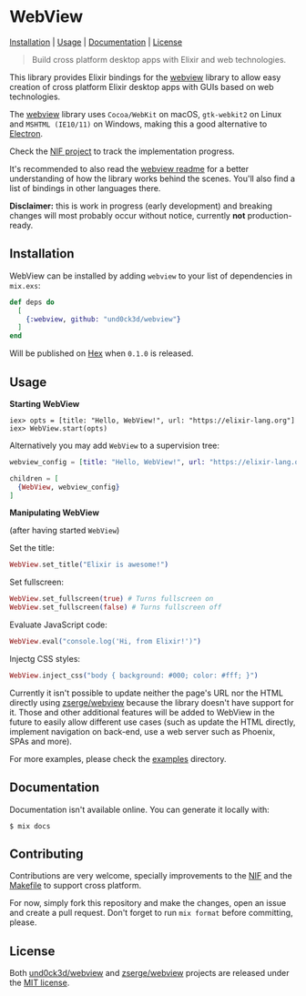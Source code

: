 # WebView

[Installation](#installation) | [Usage](#usage) | [Documentation](#documentation) | [License](#license)

> Build cross platform desktop apps with Elixir and web technologies.

This library provides Elixir bindings for the [webview](https://github.com/zserge/webview)
library to allow easy creation of cross platform Elixir desktop apps with GUIs
based on web technologies.

The [webview](https://github.com/zserge/webview) library uses `Cocoa/WebKit` on
macOS, `gtk-webkit2` on Linux and `MSHTML (IE10/11)` on Windows, making this a good
alternative to [Electron](https://electronjs.org/).

Check the [NIF project](https://github.com/und0ck3d/webview/projects/1) to track
the implementation progress.

It's recommended to also read the [webview readme](https://github.com/Boscop/web-view/blob/master/README.md)
for a better understanding of how the library works behind the scenes. You'll also
find a list of bindings in other languages there.

**Disclaimer:** this is work in progress (early development) and breaking changes
will most probably occur without notice, currently **not** production-ready.

## Installation

WebView can be installed by adding `webview` to your list of dependencies in `mix.exs`:

```elixir
def deps do
  [
    {:webview, github: "und0ck3d/webview"}
  ]
end
```

Will be published on [Hex](https://hex.pm) when `0.1.0` is released.

## Usage

**Starting WebView**

```console
iex> opts = [title: "Hello, WebView!", url: "https://elixir-lang.org"]
iex> WebView.start(opts)
```

Alternatively you may add `WebView` to a supervision tree:

```elixir
webview_config = [title: "Hello, WebView!", url: "https://elixir-lang.org"]

children = [
  {WebView, webview_config}
]
```

**Manipulating WebView**

(after having started `WebView`)

Set the title:

```elixir
WebView.set_title("Elixir is awesome!")
```

Set fullscreen:

```elixir
WebView.set_fullscreen(true) # Turns fullscreen on
WebView.set_fullscreen(false) # Turns fullscreen off
```

Evaluate JavaScript code:

```elixir
WebView.eval("console.log('Hi, from Elixir!')")
```

Injectg CSS styles:

```elixir
WebView.inject_css("body { background: #000; color: #fff; }")
```

Currently it isn't possible to update neither the page's URL nor the HTML directly
using [zserge/webview](https://github.com/zserge/webview) because the library
doesn't have support for it. Those and other additional features will be added
to WebView in the future to easily allow different use cases (such as update the
HTML directly, implement navigation on back-end, use a web server such as Phoenix,
SPAs and more).

For more examples, please check the [examples](https://github.com/und0ck3d/webview/blob/master/examples) directory.

## Documentation

Documentation isn't available online. You can generate it locally with:

```console
$ mix docs
```

## Contributing

Contributions are very welcome, specially improvements to the
[NIF](https://github.com/und0ck3d/webview/blob/master/lib/webview/native.ex) and
the [Makefile](https://github.com/und0ck3d/webview/blob/master/Makefile) to support
cross platform.

For now, simply fork this repository and make the changes, open an issue and
create a pull request. Don't forget to run `mix format` before committing, please.

## License

Both [und0ck3d/webview](https://github.com/und0ck3d/webview) and
[zserge/webview](https://github.com/zserge/webview) projects are released under
the [MIT license](https://github.com/und0ck3d/webview/blob/master/LICENSE).
